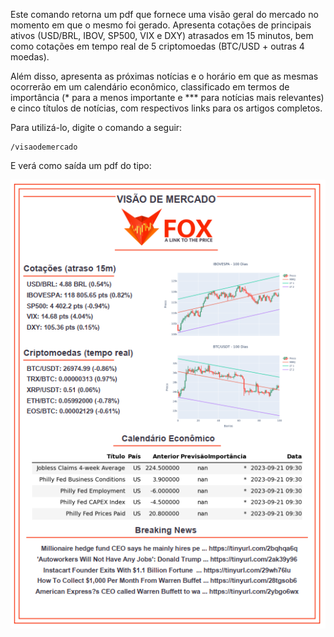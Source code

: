 Este comando retorna um pdf que fornece uma visão geral do mercado no 
momento em que o mesmo foi gerado. Apresenta cotações de principais 
ativos (USD/BRL, IBOV, SP500, VIX e DXY) atrasados em 15 minutos, 
bem como cotações em tempo real de 5 criptomoedas (BTC/USD + outras 
4 moedas). 

Além disso, apresenta as próximas notícias e o horário em que 
as mesmas ocorrerão em um calendário econômico, classificado em 
termos de importância (* para a menos importante e *** para notícias
mais relevantes) e cinco títulos de notícias, com respectivos
links para os artigos completos.

Para utilizá-lo, digite o comando a seguir: 

```console
/visaodemercado
```

E verá como saída um pdf do tipo: 

![](img/visaodemercado.png)